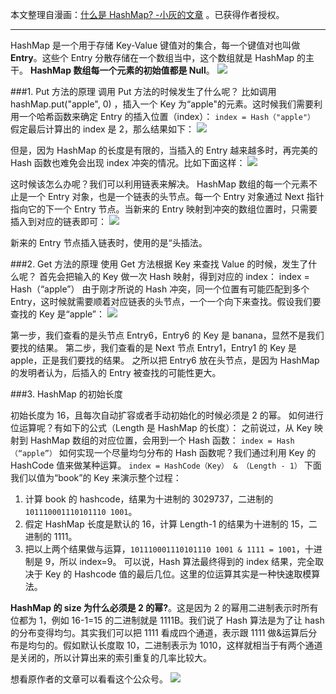本文整理自漫画：[什么是 HashMap? -小灰的文章](http://zhuanlan.zhihu.com/p/31610616) 。已获得作者授权。

---

HashMap 是一个用于存储 Key-Value 键值对的集合，每一个键值对也叫做**Entry**。这些个 Entry 分散存储在一个数组当中，这个数组就是 HashMap 的主干。
**HashMap 数组每一个元素的初始值都是 Null**。
![](http://upload-images.jianshu.io/upload_images/129905-cfe801221d06697b.png?imageMogr2/auto-orient/strip%7CimageView2/2/w/1240)

###1. Put 方法的原理
调用 Put 方法的时候发生了什么呢？
比如调用 hashMap.put("apple", 0) ，插入一个 Key 为“apple"的元素。这时候我们需要利用一个哈希函数来确定 Entry 的插入位置（index）：
`index = Hash（"apple"）`
假定最后计算出的 index 是 2，那么结果如下：
![](http://upload-images.jianshu.io/upload_images/129905-9bc111821efffb3c.png?imageMogr2/auto-orient/strip%7CimageView2/2/w/1240)

但是，因为 HashMap 的长度是有限的，当插入的 Entry 越来越多时，再完美的 Hash 函数也难免会出现 index 冲突的情况。比如下面这样：
![](http://upload-images.jianshu.io/upload_images/129905-4f706012834dc07d.png?imageMogr2/auto-orient/strip%7CimageView2/2/w/1240)

这时候该怎么办呢？我们可以利用链表来解决。
HashMap 数组的每一个元素不止是一个 Entry 对象，也是一个链表的头节点。每一个 Entry 对象通过 Next 指针指向它的下一个 Entry 节点。当新来的 Entry 映射到冲突的数组位置时，只需要插入到对应的链表即可：
![](http://upload-images.jianshu.io/upload_images/129905-ee2b61ef6e511ef8.png?imageMogr2/auto-orient/strip%7CimageView2/2/w/1240)

新来的 Entry 节点插入链表时，使用的是“头插法。

###2. Get 方法的原理
使用 Get 方法根据 Key 来查找 Value 的时候，发生了什么呢？
首先会把输入的 Key 做一次 Hash 映射，得到对应的 index：
index = Hash（“apple”）
由于刚才所说的 Hash 冲突，同一个位置有可能匹配到多个 Entry，这时候就需要顺着对应链表的头节点，一个一个向下来查找。假设我们要查找的 Key 是“apple”：
![](http://upload-images.jianshu.io/upload_images/129905-379fc475bb897219.png?imageMogr2/auto-orient/strip%7CimageView2/2/w/1240)

第一步，我们查看的是头节点 Entry6，Entry6 的 Key 是 banana，显然不是我们要找的结果。
第二步，我们查看的是 Next 节点 Entry1，Entry1 的 Key 是 apple，正是我们要找的结果。
之所以把 Entry6 放在头节点，是因为 HashMap 的发明者认为，后插入的 Entry 被查找的可能性更大。

###3. HashMap 的初始长度

初始长度为 16，且每次自动扩容或者手动初始化的时候必须是 2 的幂。
如何进行位运算呢？有如下的公式（Length 是 HashMap 的长度）：
之前说过，从 Key 映射到 HashMap 数组的对应位置，会用到一个 Hash 函数：
`index = Hash（“apple”）`
如何实现一个尽量均匀分布的 Hash 函数呢？我们通过利用 Key 的 HashCode 值来做某种运算。
`index = HashCode（Key） & （Length - 1）`
下面我们以值为“book”的 Key 来演示整个过程：

1. 计算 book 的 hashcode，结果为十进制的 3029737，二进制的`101110001110101110 1001`。
2. 假定 HashMap 长度是默认的 16，计算 Length-1 的结果为十进制的 15，二进制的 1111。
3. 把以上两个结果做与运算，`101110001110101110 1001 & 1111 = 1001`，十进制是 9，所以 index=9。
   可以说，Hash 算法最终得到的 index 结果，完全取决于 Key 的 Hashcode 值的最后几位。这里的位运算其实是一种快速取模算法。

**HashMap 的 size 为什么必须是 2 的幂?**。这是因为 2 的幂用二进制表示时所有位都为 1，例如 16-1=15 的二进制就是 1111B。我们说了 Hash 算法是为了让 hash 的分布变得均匀。其实我们可以把 1111 看成四个通道，表示跟 1111 做&运算后分布是均匀的。假如默认长度取 10，二进制表示为 1010，这样就相当于有两个通道是关闭的，所以计算出来的索引重复的几率比较大。

想看原作者的文章可以看看这个公众号。
![](http://upload-images.jianshu.io/upload_images/129905-f5ac004374af77ac.png?imageMogr2/auto-orient/strip%7CimageView2/2/w/1240)
